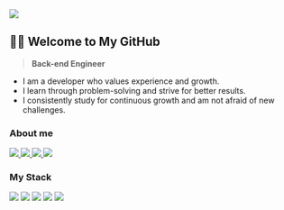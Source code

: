 <a href="https://hits.seeyoufarm.com">
 <img src="https://hits.seeyoufarm.com/api/count/incr/badge.svg?url=https%3A%2F%2Fgithub.com%2Fkeartt&count_bg=%23C2B8B8&title_bg=%23D62DD7&icon=&icon_color=%23E7E7E7&title=Hi+there&edge_flat=false"/>
</a>

## 👋🏻 Welcome to My GitHub 
> **Back-end Engineer**

- I am a developer who values experience and growth.
- I learn through problem-solving and strive for better results.
- I consistently study for continuous growth and am not afraid of new challenges.  

### About me
<div style="margin: ; text-align: left;" "text-align: left;"> 
 <a href="https://keartt.github.io/">
  <img src="https://img.shields.io/badge/Portfolio-778491?style=flat-square&logo=readthedocs&logoColor=white">
 </a>
 <a href="https://velog.io/@miraexhoi](https://keartt.tistory.com">
  <img src="https://img.shields.io/badge/Blog-c730c8?style=flat-square&logo=tistory&logoColor=white">
 </a>
 <a href="mailto:shalpha_2@naver.com">
  <img src="https://img.shields.io/badge/Mail-02c95b?style=flat-square&logo=Gmail&logoColor=white">
 </a>
 <a href="https://www.linkedin.com/in/cheesecake-kimchi-051b312b5/">
  <img src="https://img.shields.io/badge/Linkedin-0A66C2?style=flat-square&logo=linkedin&logoColor=white">
 </a>
</div>

### My Stack
<div style="margin: ; text-align: left;" "text-align: left;"> 
 <img src="https://img.shields.io/badge/Spring-6DB33F?style=flat-square&logo=spring&logoColor=white">
 <img src="https://img.shields.io/badge/PostgreSQL-4169E1?style=flat-square&logo=postgresql&logoColor=white">
 <img src="https://img.shields.io/badge/Linux-F09D13?style=flat-square&logo=linux&logoColor=white"> 
 <img src="https://img.shields.io/badge/Docker-2E9AFE?style=flat-square&logo=docker&logoColor=white">
 <img src="https://img.shields.io/badge/AWS-DF7401?style=flat-square&logo=amazonwebservices&logoColor=white"> 
<!--   <br
        <img src="https://img.shields.io/badge/Node.js-339933?style=flat-square&logo=node.js&logoColor=white">  
              <img src="https://img.shields.io/badge/Openlayers-04B4AE?style=flat-square&logo=Openlayers&logoColor=white"> >-->

</div>




